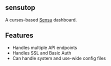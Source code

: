 ## sensutop

A curses-based [Sensu](http://sensuapp.org/) dashboard.

## Features

* Handles multiple API endpoints
* Handles SSL and Basic Auth
* Can handle system and use-wide config files

